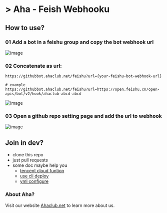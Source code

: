 # > Aha - Feish Webhooku

## How to use?

### 01 Add a bot in a feishu group and copy the bot webhook url
![image](https://user-images.githubusercontent.com/34613360/170841828-e3a79943-2eae-472a-93c2-7a25f7fde8bf.png)

### 02  Concatenate as url: 
```
https://githubbot.ahaclub.net/feishu?url={your-feishu-bot-webhook-url} 

# example
https://githubbot.ahaclub.net/feishu?url=https://open.feishu.cn/open-apis/bot/v2/hook/ahaclub-abcd-abcd
```
![image](https://user-images.githubusercontent.com/34613360/170841791-45d039e2-de3b-4233-a8b5-399a4a0d1b9b.png)

### 03 Open a github repo setting page and add the url to webhook
![image](https://user-images.githubusercontent.com/34613360/170841938-63369f25-b887-4b4b-b000-5fe33d179cee.png)


## Join in dev?
- clone this repo
- just pull requests
- some doc maybe help you
    - [tencent cloud funtion](https://cloud.tencent.com/document/product/583/56114)
    - [use cli deploy](https://www.serverless.com/framework/docs/providers/tencent)
    - [yml configure](https://github.com/serverless-components/tencent-scf/blob/master/docs/configure.md)

### About Aha?

Visit our website [Ahaclub.net](https://www.ahaclub.net/) to learn more about us.